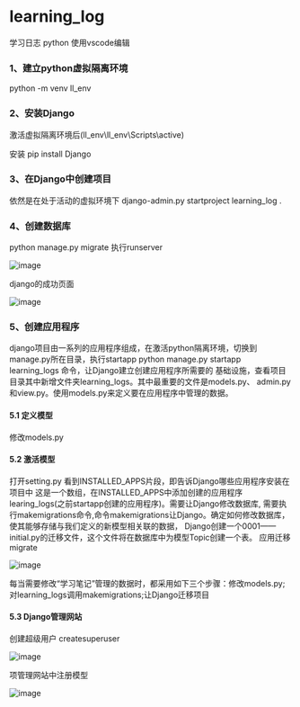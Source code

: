 # learning_log

学习日志 python
使用vscode编辑

### 1、建立python虚拟隔离环境
   python -m venv ll_env
    
### 2、安装Django
   激活虚拟隔离环境后(ll_env\ll_env\Scripts\active)
   
   安装 pip install Django
### 3、在Django中创建项目
   依然是在处于活动的虚拟环境下
   django-admin.py startproject learning_log .
    
### 4、创建数据库
   python manage.py migrate
   执行runserver
   
![image](https://github.com/yutao-turbo/learning_log/blob/master/image-dev/runserver.png)

django的成功页面
       
![image](https://github.com/yutao-turbo/learning_log/blob/master/image-dev/django-welcome.png)
    
### 5、创建应用程序
   django项目由一系列的应用程序组成，在激活python隔离环境，切换到manage.py所在目录，执行startapp
    python manage.py startapp learning_logs 命令，让Django建立创建应用程序所需要的
    基础设施，查看项目目录其中新增文件夹learning_logs。其中最重要的文件是models.py、
    admin.py和view.py。使用models.py来定义要在应用程序中管理的数据。   
    
#### 5.1 定义模型
   修改models.py
#### 5.2 激活模型
   打开setting.py 看到INSTALLED_APPS片段，即告诉Django哪些应用程序安装在项目中
   这是一个数组，在INSTALLED_APPS中添加创建的应用程序learing_logs(之前startapp创建的应用程序)。需要让Django修改数据库,
   需要执行makemigrations命令,命令makemigrations让Django。确定如何修改数据库，使其能够存储与我们定义的新模型相关联的数据，
   Django创建一个0001——initial.py的迁移文件，这个文件将在数据库中为模型Topic创建一个表。 应用迁移migrate   
        
![image](https://github.com/yutao-turbo/learning_log/blob/master/image-dev/migrate.png) 

   每当需要修改“学习笔记”管理的数据时，都采用如下三个步骤：修改models.py;
   对learning_logs调用makemigrations;让Django迁移项目
#### 5.3 Django管理网站
  创建超级用户 createsuperuser
  
![image](https://github.com/yutao-turbo/learning_log/blob/master/image-dev/createsuperuser.png)

项管理网站中注册模型
        
![image](https://github.com/yutao-turbo/learning_log/blob/master/image-dev/admin_welcome.png)



